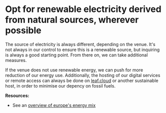 # Opt for renewable electricity derived from natural sources, wherever possible

The source of electricity is always different, depending on the venue. It's not always in our control to ensure this is a renewable source, but inquiring is always a good starting point. From there on, we can take additional measures. 

If the venue does not use renewable energy, we can push for more reduction of our energy use. Additionally, the hosting of our digital services or remote access can always be done on [leaf.cloud](http://leaf.cloud) or another sustainable host, in order to minimise our depency on fossil fuels. 

**Resources:** 

- See an [overview of europe's energy mix](https://ec.europa.eu/eurostat/cache/infographs/energy/bloc-2a.html)
